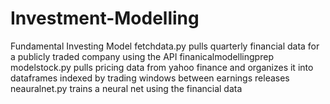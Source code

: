 # Investment-Modelling
Fundamental Investing Model
fetchdata.py pulls quarterly financial data for a publicly traded company using the API finanicalmodellingprep
modelstock.py pulls pricing data from yahoo finance and organizes it into dataframes indexed by trading windows between earnings releases
neauralnet.py trains a neural net using the financial data
